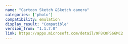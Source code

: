 ```yaml
---
name: "Cartoon Sketch &Sketch camera"
categories: ['photo']
compatibility: emulation
display_result: "Compatible"
version_from: "1.1.7.0"
link: https://apps.microsoft.com/detail/9P8K0PS66MC2
---
```

